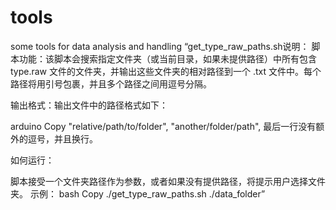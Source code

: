 # tools
some tools for data analysis and handling
“get_type_raw_paths.sh说明：
脚本功能：该脚本会搜索指定文件夹（或当前目录，如果未提供路径）中所有包含 type.raw 文件的文件夹，并输出这些文件夹的相对路径到一个 .txt 文件中。每个路径将用引号包裹，并且多个路径之间用逗号分隔。

输出格式：输出文件中的路径格式如下：

arduino
Copy
"relative/path/to/folder", 
"another/folder/path", 
最后一行没有额外的逗号，并且换行。

如何运行：

脚本接受一个文件夹路径作为参数，或者如果没有提供路径，将提示用户选择文件夹。
示例：
bash
Copy
./get_type_raw_paths.sh ./data_folder”
